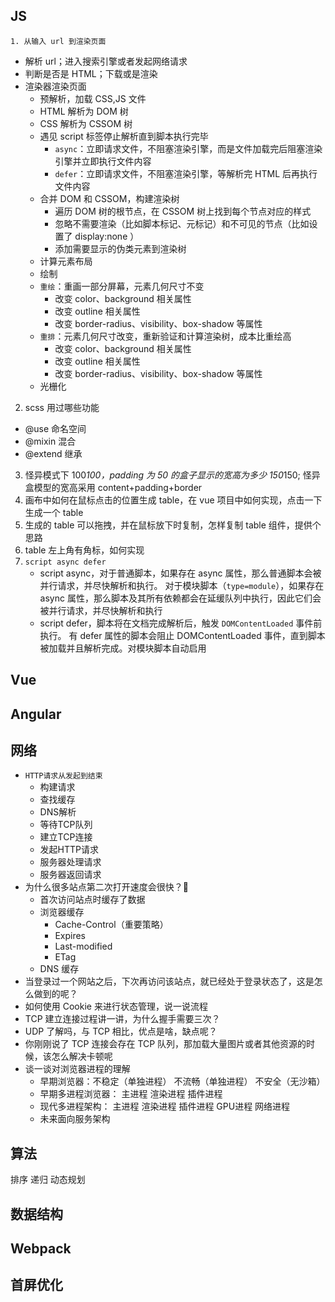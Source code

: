 ## JS
`1. 从输入 url 到渲染页面`
- 解析 url；进入搜索引擎或者发起网络请求
- 判断是否是 HTML；下载或是渲染
- 渲染器渲染页面
  - 预解析，加载 CSS,JS 文件
  - HTML 解析为 DOM 树
  - CSS 解析为 CSSOM 树
  - 遇见 script 标签停止解析直到脚本执行完毕
    - `async`：立即请求文件，不阻塞渲染引擎，而是文件加载完后阻塞渲染引擎并立即执行文件内容
    - `defer`：立即请求文件，不阻塞渲染引擎，等解析完 HTML 后再执行文件内容
  - 合并 DOM 和 CSSOM，构建渲染树
    - 遍历 DOM 树的根节点，在 CSSOM 树上找到每个节点对应的样式
    - 忽略不需要渲染（比如脚本标记、元标记）和不可见的节点（比如设置了 display:none ）
    - 添加需要显示的伪类元素到渲染树
  - 计算元素布局
  - 绘制
  - `重绘`：重画一部分屏幕，元素几何尺寸不变
    - 改变 color、background 相关属性
    - 改变 outline 相关属性
    - 改变 border-radius、visibility、box-shadow 等属性
  - `重排`：元素几何尺寸改变，重新验证和计算渲染树，成本比重绘高
    - 改变 color、background 相关属性
    - 改变 outline 相关属性
    - 改变 border-radius、visibility、box-shadow 等属性
  - 光栅化

2. scss 用过哪些功能
  - @use 命名空间
  - @mixin 混合
  - @extend 继承

3. 怪异模式下 100*100，padding 为 50 的盒子显示的宽高为多少
150*150; 怪异盒模型的宽高采用 content+padding+border
4. 画布中如何在鼠标点击的位置生成 table，在 vue 项目中如何实现，点击一下生成一个 table
5. 生成的 table 可以拖拽，并在鼠标放下时复制，怎样复制 table 组件，提供个思路
6. table 左上角有角标，如何实现
7. `script async defer`
   - script async，对于普通脚本，如果存在 async 属性，那么普通脚本会被并行请求，并尽快解析和执行。 对于模块脚本（`type=module`），如果存在 async 属性，那么脚本及其所有依赖都会在延缓队列中执行，因此它们会被并行请求，并尽快解析和执行
   - script defer，脚本将在文档完成解析后，触发 `DOMContentLoaded` 事件前执行。 有 defer 属性的脚本会阻止 DOMContentLoaded 事件，直到脚本被加载并且解析完成。对模块脚本自动启用

## Vue

## Angular

## 网络
- `HTTP请求从发起到结束`
  - 构建请求
  - 查找缓存
  - DNS解析
  - 等待TCP队列
  - 建立TCP连接
  - 发起HTTP请求
  - 服务器处理请求
  - 服务器返回请求
- 为什么很多站点第二次打开速度会很快？🚀
  - 首次访问站点时缓存了数据
  - 浏览器缓存
    - Cache-Control（重要策略）
    - Expires
    - Last-modified
    - ETag
  - DNS 缓存
- 当登录过一个网站之后，下次再访问该站点，就已经处于登录状态了，这是怎么做到的呢？
- 如何使用 Cookie 来进行状态管理，说一说流程
- TCP 建立连接过程讲一讲，为什么握手需要三次？
- UDP 了解吗，与 TCP 相比，优点是啥，缺点呢？
- 你刚刚说了 TCP 连接会存在 TCP 队列，那加载大量图片或者其他资源的时候，该怎么解决卡顿呢
- 谈一谈对浏览器进程的理解
  - 早期浏览器：不稳定（单独进程） 不流畅（单独进程） 不安全（无沙箱）
  - 早期多进程浏览器： 主进程 渲染进程 插件进程
  - 现代多进程架构： 主进程 渲染进程 插件进程 GPU进程 网络进程
  - 未来面向服务架构

## 算法
排序
递归
动态规划

## 数据结构

## Webpack

## 首屏优化